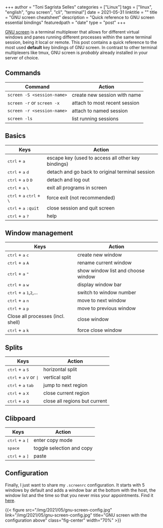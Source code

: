 +++
author = "Toni Sagrista Selles"
categories = ["Linux"]
tags = ["linux", "english", "gnu screen", "cli", "terminal"]
date = 2021-05-31
linktitle = ""
title = "GNU screen cheatsheet"
description = "Quick reference to GNU screen essential bindings"
featuredpath = "date"
type = "post"
+++

[GNU screen](https://www.gnu.org/software/screen/) is a terminal multiplexer that allows for different virtual windows and panes running different processes within the same terminal session, being it local or remote. This post contains a quick reference to the most used **default** key bindings of GNU screen. In contrast to other terminal multiplexers like tmux, GNU screen is *probably* already installed in your server of choice.

<!--more-->

Commands
--------

|Command |Action  |
| --- | --- |
|`screen -S <session-name>`|create new session with name|
|`screen -r` or `screen -x`|attach to most recent session|
|`screen -r <session-name>`|attach to named session|
|`screen -ls`|list running sessions|

Basics
------

|Keys |Action  |
| --- | --- |
|<kbd>ctrl</kbd> + <kbd>a</kbd>|escape key (used to access all other key bindings)|
|<kbd>ctrl</kbd> + <kbd>a</kbd> <kbd>d</kbd>|detach and go back to original terminal session|
|<kbd>ctrl</kbd> + <kbd>a</kbd> <kbd>D</kbd> <kbd>D</kbd>|detach and log out|
|<kbd>ctrl</kbd> + <kbd>a</kbd> <kbd>\\</kbd>|exit all programs in screen|
|<kbd>ctrl</kbd> + <kbd>a</kbd> <kbd>ctrl</kbd> + <kbd>\\</kbd>|force exit (not recommended)|
|<kbd>ctrl</kbd> + <kbd>a</kbd> `:quit`|close session and quit screen|
|<kbd>ctrl</kbd> + <kbd>a</kbd> <kbd>?</kbd>|help|

Window management
-----------------

|Keys |Action  |
| --- | --- |
|<kbd>ctrl</kbd> + <kbd>a</kbd> <kbd>c</kbd>|create new window|
|<kbd>ctrl</kbd> + <kbd>a</kbd> <kbd>A</kbd>|rename current window|
|<kbd>ctrl</kbd> + <kbd>a</kbd> <kbd>"</kbd>|show window list and choose window|
|<kbd>ctrl</kbd> + <kbd>a</kbd> <kbd>w</kbd>|display window bar|
|<kbd>ctrl</kbd> + <kbd>a</kbd> <kbd>1</kbd>,<kbd>2</kbd>,...|switch to window number|
|<kbd>ctrl</kbd> + <kbd>a</kbd> <kbd>n</kbd>|move to next window|
|<kbd>ctrl</kbd> + <kbd>a</kbd> <kbd>p</kbd>|move to previous window|
|Close all processes (incl. shell)          |close window|
|<kbd>ctrl</kbd> + <kbd>a</kbd> <kbd>k</kbd>|force close window|

Splits
------

|Keys |Action  |
|--- | --- |
|<kbd>ctrl</kbd> + <kbd>a</kbd> <kbd>S</kbd>|horizontal split|
|<kbd>ctrl</kbd> + <kbd>a</kbd> <kbd>V</kbd> or <kbd>\|</kbd>|vertical split|
|<kbd>ctrl</kbd> + <kbd>a</kbd> <kbd>tab</kbd>|jump to next region|
|<kbd>ctrl</kbd> + <kbd>a</kbd> <kbd>X</kbd>|close current region|
|<kbd>ctrl</kbd> + <kbd>a</kbd> <kbd>Q</kbd>|close all regions but current|

Clibpoard
---------

|Keys |Action  |
|--- | --- |
|<kbd>ctrl</kbd> + <kbd>a</kbd> <kbd>[</kbd>|enter copy mode|
|<kbd>space</kbd>|toggle selection and copy|
|<kbd>ctrl</kbd> + <kbd>a</kbd> <kbd>]</kbd>|paste|

Configuration
-------------

Finally, I just want to share my `.screenrc` configuration. It starts with 5 windows by default and adds a window bar at the bottom with the host, the window list and the time so that you never miss your appointments. Find it [here](https://gitlab.com/langurmonkey/dotfiles/-/tree/master/screen).

{{< figure src="/img/2021/05/gnu-screen-config.jpg" link="/img/2021/05/gnu-screen-config.jpg" title="GNU screen with the configuration above" class="fig-center" width="70%" >}}
